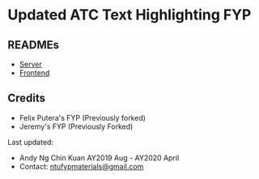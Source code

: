 # Updated ATC Text Highlighting FYP

## READMEs
- [Server](server/README.md)
- [Frontend](frontend/README.md)

## Credits
- Felix Putera's FYP (Previously forked)
- Jeremy's FYP (Previously Forked)

Last updated:
- Andy Ng Chin Kuan AY2019 Aug - AY2020 April
- Contact: ntufypmaterials@gmail.com
